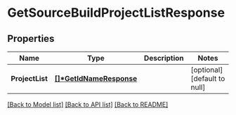 # GetSourceBuildProjectListResponse

## Properties

| Name            | Type                                              | Description | Notes                        |
| --------------- | ------------------------------------------------- | ----------- | ---------------------------- |
| **ProjectList** | **[[]\*GetIdNameResponse](GetIdNameResponse.md)** |             | [optional] [default to null] |

[[Back to Model list]](../README.md#documentation-for-models) [[Back to API list]](../README.md#documentation-for-api-endpoints) [[Back to README]](../README.md)
